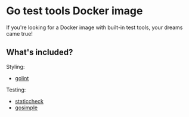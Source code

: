 # Go test tools Docker image

If you're looking for a Docker image with built-in test tools, your dreams came true!

## What's included?

Styling:

- [golint](https://github.com/golang/lint)

Testing:

- [staticcheck](https://github.com/dominikh/go-tools)
- [gosimple](https://github.com/dominikh/go-tools)
